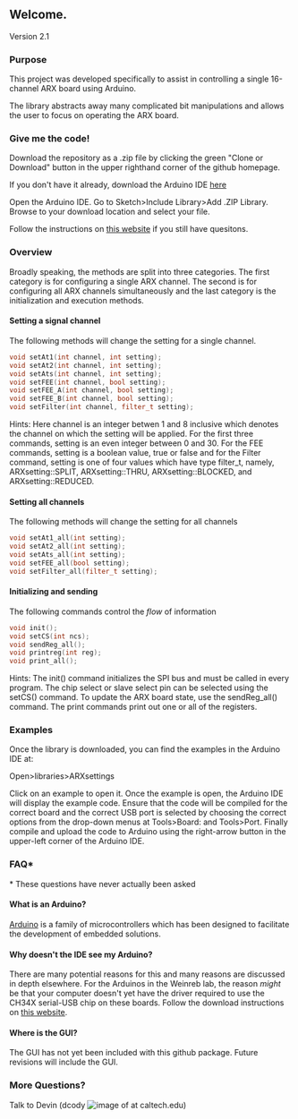 ## Welcome.
Version 2.1

### Purpose
This project was developed specifically to assist in controlling a single 16-channel ARX board using Arduino.

The library abstracts away many complicated bit manipulations and allows the user to focus on operating the ARX board.

### Give me the code!

Download the repository as a .zip file by clicking the green "Clone or Download" button in the upper righthand corner of the github homepage.

If you don't have it already, download the Arduino IDE [here](https://www.arduino.cc/en/Main/Software)

Open the Arduino IDE. Go to Sketch>Include Library>Add .ZIP Library. Browse to your download location and select your file.

Follow the instructions on [this website](https://www.baldengineer.com/installing-arduino-library-from-github.html) if you still have quesitons.
### Overview

Broadly speaking, the methods are split into three categories. The first category is for configuring a single ARX channel. The second is for configuring all ARX channels simultaneously and the last category is the initialization and execution methods.

#### Setting a signal channel
The following methods will change the setting for a single channel.
```c++
void setAt1(int channel, int setting);
void setAt2(int channel, int setting);
void setAts(int channel, int setting);
void setFEE(int channel, bool setting);
void setFEE_A(int channel, bool setting);
void setFEE_B(int channel, bool setting);
void setFilter(int channel, filter_t setting);
```

Hints: Here channel is an integer betwen 1 and 8 inclusive which denotes the channel on which the setting will be applied. For the first three commands, setting is an even integer between 0 and 30. For the FEE commands, setting is a boolean value, true or false and for the Filter command, setting is one of four values which have type filter_t, namely, ARXsetting::SPLIT, ARXsetting::THRU, ARXsetting::BLOCKED, and ARXsetting::REDUCED.

#### Setting all channels
The following methods will change the setting for all channels
```c++
void setAt1_all(int setting);
void setAt2_all(int setting);
void setAts_all(int setting);
void setFEE_all(bool setting);
void setFilter_all(filter_t setting);
```

#### Initializing and sending
The following commands control the *flow* of information
```c++
void init();
void setCS(int ncs); 
void sendReg_all();
void printreg(int reg);
void print_all();
```

Hints: The init() command initializes the SPI bus and must be called in every program. The chip select or slave select pin can be selected using the setCS() command. To update the ARX board state, use the sendReg_all() command. The print commands print out one or all of the registers.

### Examples

Once the library is downloaded, you can find the examples in the Arduino IDE at:

Open>libraries>ARXsettings

Click on an example to open it. Once the example is open, the Arduino IDE will display the example code. Ensure that the code will be compiled for the correct board and the correct USB port is selected by choosing the correct options from the drop-down menus at Tools>Board: and Tools>Port. Finally compile and upload the code to Arduino using the right-arrow button in the upper-left corner of the Arduino IDE.

### FAQ\*

\* These questions have never actually been asked

#### What is an Arduino?
[Arduino](https://www.arduino.cc/) is a family of microcontrollers which has been designed to facilitate the development of embedded solutions.

#### Why doesn't the IDE see my Arduino?
There are many potential reasons for this and many reasons are discussed in depth elsewhere. For the Arduinos in the Weinreb lab, the reason *might* be that your computer doesn't yet have the driver required to use the CH34X serial-USB chip on these boards. Follow the download instructions on [this website](https://kig.re/2014/12/31/how-to-use-arduino-nano-mini-pro-with-CH340G-on-mac-osx-yosemite.html).

#### Where is the GUI?
The GUI has not yet been included with this github package. Future revisions will include the GUI.


### More Questions?
Talk to Devin (dcody ![image of at](http://www.text2image.com/user_images/text2image_H96543_20180207_083649.jpg) caltech.edu)
